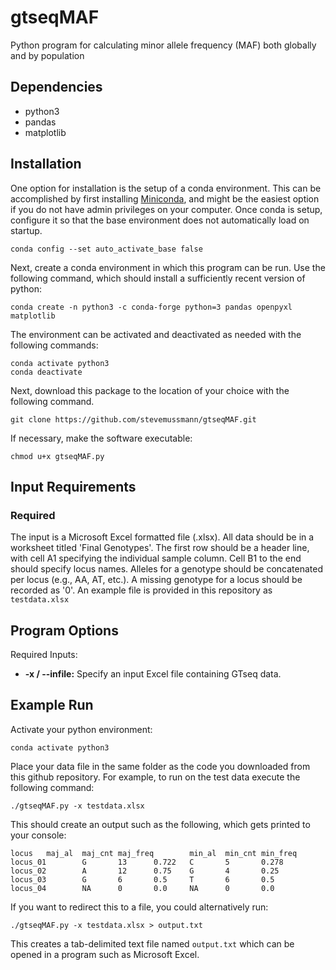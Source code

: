 # gtseqMAF
Python program for calculating minor allele frequency (MAF) both globally and by population

## Dependencies
- python3
- pandas
- matplotlib

## Installation
One option for installation is the setup of a conda environment. This can be accomplished by first installing [Miniconda](https://docs.conda.io/en/latest/miniconda.html), and might be the easiest option if you do not have admin privileges on your computer. Once conda is setup, configure it so that the base environment does not automatically load on startup.
```
conda config --set auto_activate_base false
```

Next, create a conda environment in which this program can be run. Use the following command, which should install a sufficiently recent version of python:
```
conda create -n python3 -c conda-forge python=3 pandas openpyxl matplotlib
```
The environment can be activated and deactivated as needed with the following commands:
```
conda activate python3
conda deactivate
```

Next, download this package to the location of your choice with the following command.
```
git clone https://github.com/stevemussmann/gtseqMAF.git
```

If necessary, make the software executable:
```
chmod u+x gtseqMAF.py
```

## Input Requirements
### Required
The input is a Microsoft Excel formatted file (.xlsx). All data should be in a worksheet titled 'Final Genotypes'. The first row should be a header line, with cell A1 specifying the individual sample column. Cell B1 to the end should specify locus names. Alleles for a genotype should be concatenated per locus (e.g., AA, AT, etc.). A missing genotype for a locus should be recorded as '0'. An example file is provided in this repository as `testdata.xlsx`

## Program Options
Required Inputs:
* **-x / --infile:** Specify an input Excel file containing GTseq data.

## Example Run
Activate your python environment:
```
conda activate python3
```

Place your data file in the same folder as the code you downloaded from this github repository. For example, to run on the test data execute the following command:
```
./gtseqMAF.py -x testdata.xlsx
```

This should create an output such as the following, which gets printed to your console:
```
locus   maj_al  maj_cnt maj_freq        min_al  min_cnt min_freq
locus_01        G       13      0.722   C       5       0.278
locus_02        A       12      0.75    G       4       0.25
locus_03        G       6       0.5     T       6       0.5
locus_04        NA      0       0.0     NA      0       0.0
```

If you want to redirect this to a file, you could alternatively run:
```
./gtseqMAF.py -x testdata.xlsx > output.txt
```

This creates a tab-delimited text file named `output.txt` which can be opened in a program such as Microsoft Excel.
